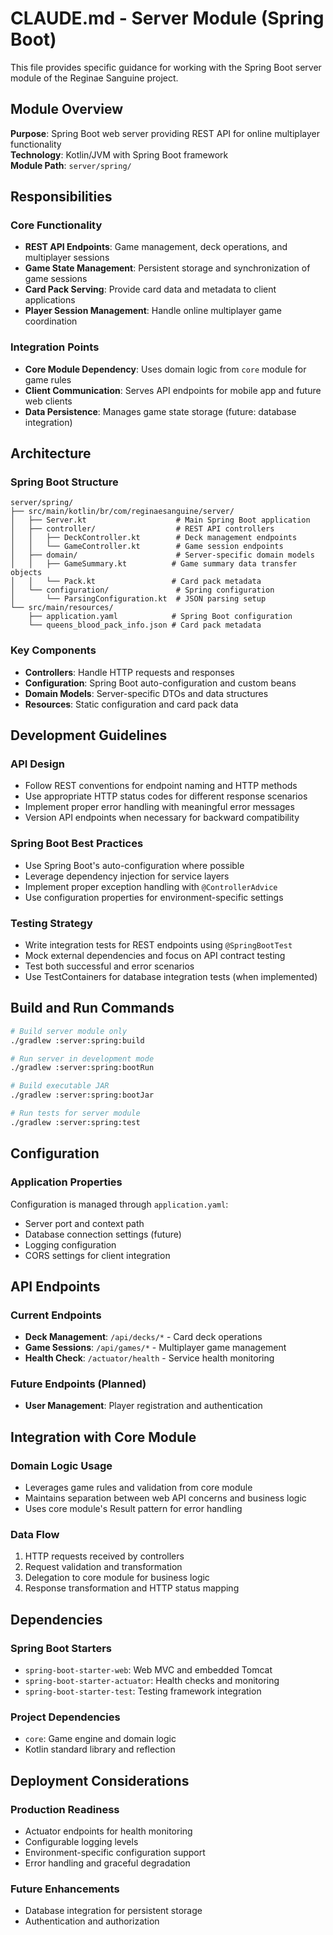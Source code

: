 # CLAUDE.md - Server Module (Spring Boot)

This file provides specific guidance for working with the Spring Boot server module of the Reginae Sanguine project.

## Module Overview

**Purpose**: Spring Boot web server providing REST API for online multiplayer functionality  
**Technology**: Kotlin/JVM with Spring Boot framework  
**Module Path**: `server/spring/`

## Responsibilities

### Core Functionality
- **REST API Endpoints**: Game management, deck operations, and multiplayer sessions
- **Game State Management**: Persistent storage and synchronization of game sessions
- **Card Pack Serving**: Provide card data and metadata to client applications
- **Player Session Management**: Handle online multiplayer game coordination

### Integration Points
- **Core Module Dependency**: Uses domain logic from `core` module for game rules
- **Client Communication**: Serves API endpoints for mobile app and future web clients
- **Data Persistence**: Manages game state storage (future: database integration)

## Architecture

### Spring Boot Structure
```
server/spring/
├── src/main/kotlin/br/com/reginaesanguine/server/
│   ├── Server.kt                    # Main Spring Boot application
│   ├── controller/                  # REST API controllers
│   │   ├── DeckController.kt        # Deck management endpoints
│   │   └── GameController.kt        # Game session endpoints  
│   ├── domain/                      # Server-specific domain models
│   │   ├── GameSummary.kt          # Game summary data transfer objects
│   │   └── Pack.kt                 # Card pack metadata
│   └── configuration/               # Spring configuration
│       └── ParsingConfiguration.kt  # JSON parsing setup
└── src/main/resources/
    ├── application.yaml            # Spring Boot configuration
    └── queens_blood_pack_info.json # Card pack metadata
```

### Key Components
- **Controllers**: Handle HTTP requests and responses
- **Configuration**: Spring Boot auto-configuration and custom beans
- **Domain Models**: Server-specific DTOs and data structures
- **Resources**: Static configuration and card pack data

## Development Guidelines

### API Design
- Follow REST conventions for endpoint naming and HTTP methods
- Use appropriate HTTP status codes for different response scenarios
- Implement proper error handling with meaningful error messages
- Version API endpoints when necessary for backward compatibility

### Spring Boot Best Practices
- Use Spring Boot's auto-configuration where possible
- Leverage dependency injection for service layers
- Implement proper exception handling with `@ControllerAdvice`
- Use configuration properties for environment-specific settings

### Testing Strategy
- Write integration tests for REST endpoints using `@SpringBootTest`
- Mock external dependencies and focus on API contract testing
- Test both successful and error scenarios
- Use TestContainers for database integration tests (when implemented)

## Build and Run Commands

```bash
# Build server module only
./gradlew :server:spring:build

# Run server in development mode
./gradlew :server:spring:bootRun

# Build executable JAR
./gradlew :server:spring:bootJar

# Run tests for server module
./gradlew :server:spring:test
```

## Configuration

### Application Properties
Configuration is managed through `application.yaml`:
- Server port and context path
- Database connection settings (future)
- Logging configuration
- CORS settings for client integration

## API Endpoints

### Current Endpoints
- **Deck Management**: `/api/decks/*` - Card deck operations
- **Game Sessions**: `/api/games/*` - Multiplayer game management
- **Health Check**: `/actuator/health` - Service health monitoring

### Future Endpoints (Planned)
- **User Management**: Player registration and authentication

## Integration with Core Module

### Domain Logic Usage
- Leverages game rules and validation from core module
- Maintains separation between web API concerns and business logic
- Uses core module's Result<T> pattern for error handling

### Data Flow
1. HTTP requests received by controllers
2. Request validation and transformation
3. Delegation to core module for business logic
4. Response transformation and HTTP status mapping

## Dependencies

### Spring Boot Starters
- `spring-boot-starter-web`: Web MVC and embedded Tomcat
- `spring-boot-starter-actuator`: Health checks and monitoring
- `spring-boot-starter-test`: Testing framework integration

### Project Dependencies
- `core`: Game engine and domain logic
- Kotlin standard library and reflection

## Deployment Considerations

### Production Readiness
- Actuator endpoints for health monitoring
- Configurable logging levels
- Environment-specific configuration support
- Error handling and graceful degradation

### Future Enhancements
- Database integration for persistent storage
- Authentication and authorization